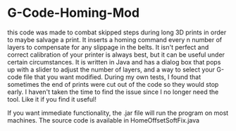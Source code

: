 # G-Code-Homing-Mod
this code was made to combat skipped steps during long 3D prints in order to maybe salvage a print. It inserts a homing command every n number of layers to compensate for any slippage in the belts. It isn't perfect and correct calibration of your printer is always best, but it can be useful under certain circumstances. It is written in Java and has a dialog box that pops up with a slider to adjust the number of layers, and a way to select your G-code file that you want modified. During my own tests, I found that sometimes the end of prints were cut out of the code so they would stop early. I haven't taken the time to find the issue since I no longer need the tool. Like it if you find it useful! 

If you want immediate functionality, the .jar file will run the program on most machines. The source code is available in HomeOffsetSoftFix.java
